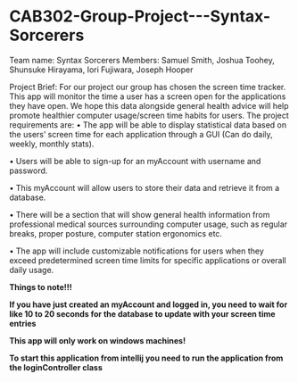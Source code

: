 # CAB302-Group-Project---Syntax-Sorcerers
Team name: Syntax Sorcerers
Members: Samuel Smith, Joshua Toohey, Shunsuke Hirayama, Iori Fujiwara, Joseph Hooper

Project Brief:
For our project our group has chosen the screen time tracker. This app will monitor the time a user has a screen open for the applications they have open. We hope this data alongside general health advice will help promote healthier computer usage/screen time habits for users. 
The project requirements are:
•	The app will be able to display statistical data based on the users’ screen time for each application through a GUI (Can do daily, weekly, monthly stats).

•	Users will be able to sign-up for an myAccount with username and password.

•	This myAccount will allow users to store their data and retrieve it from a database.

•	 There will be a section that will show general health information from professional medical sources surrounding computer usage, such as regular breaks, proper posture, computer station ergonomics etc.

•	The app will include customizable notifications for users when they exceed predetermined screen time limits for specific applications or overall daily usage.

**Things to note!!!**

**If you have just created an myAccount and logged in, you need to wait for like 10 to 20 seconds for the database to update with your screen time entries**

**This app will only work on windows machines!**

**To start this application from intellij you need to run the application from the loginController class**
